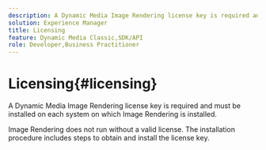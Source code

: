 ```yaml
---
description: A Dynamic Media Image Rendering license key is required and must be installed on each system on which Image Rendering is installed.
solution: Experience Manager
title: Licensing
feature: Dynamic Media Classic,SDK/API
role: Developer,Business Practitioner
---
```


# Licensing{#licensing}

A Dynamic Media Image Rendering license key is required and must be installed on each system on which Image Rendering is installed.

Image Rendering does not run without a valid license. The installation procedure includes steps to obtain and install the license key. 
